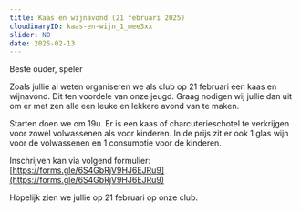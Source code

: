 ```yaml
---
title: Kaas en wijnavond (21 februari 2025)
cloudinaryID: kaas-en-wijn_1_mee3xx
slider: NO
date: 2025-02-13
---
```


Beste ouder, speler

Zoals jullie al weten organiseren we als club op 21 februari een kaas en wijnavond. Dit ten voordele van onze jeugd. Graag nodigen wij jullie dan uit om er met zen alle een leuke en lekkere avond van te maken.

Starten doen we om 19u. Er is een kaas of charcuterieschotel te verkrijgen voor zowel volwassenen als voor kinderen. In de prijs zit er ook 1 glas wijn voor de volwassenen en 1 consumptie voor de kinderen.

Inschrijven kan via volgend formulier:
[https://forms.gle/6S4GbRjV9HJ6EJRu9](https://forms.gle/6S4GbRjV9HJ6EJRu9)

Hopelijk zien we jullie op 21 februari op onze club.
